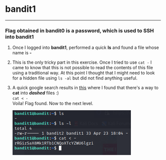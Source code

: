 # bandit1
---
### Flag obtained in **bandit0** is a password, which is used to SSH into **bandit1**  
  
1. Once I logged into **bandit1**, performed a quick **ls** and found a file whose name is **-**  
2. This is the only tricky part in this exercise. Once I tried to use `cat -` I came to know that this is not possible
to read the contents of this file using a traditional way. At this point I thought that I might need to look for a hidden file using `ls -al` but did not find anything useful.
3. A quick google search results in [this](https://www.golinuxcloud.com/overview-bash-dashed-filename-directory-linux/) where I found that there's a way to **cat** into ***dashed*** files :)  
`cat < -`  
Voila! Flag found. Now to the next level.

    ![Alt text](bandit1.png)
